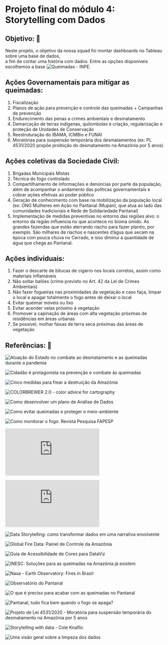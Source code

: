# Projeto final do módulo 4: Storytelling com Dados

## Objetivo: 🎯

Neste projeto, o objetivo da nossa squad foi montar dashboards no Tableau sobre uma base de dados,  
a fim de contar uma história com dados.
Entre as opções disponíveis escolhemos a base ![Queimadas - INPE](https://queimadas.dgi.inpe.br/queimadas/portal).


## Ações Governamentais para mitigar as queimadas:

1. Fiscalização
2. Planos de ação para prevenção e controle das queimadas + Campanhas de prevenção
3. Endurecimento das penas a crimes ambientais e desmatamento
4. Demarcação de terras indígenas, quilombolas e criação, regularização e proteção de Unidades de Conservação
5. Reestruturação do IBAMA, ICMBio e FUNAI
6. Moratórias para suspensão temporária dos desmatamentos (ex: PL 4531/2020 propõe proibição do desmatamento na Amazônia por 5 anos)


## Ações coletivas da Sociedade Civil:

1. Brigadas Municipais Mistas
2. Técnica do fogo controlado
3. Compartilhamento de informações e denúncias por parte da população, além de acompanhar o andamento das políticas governamentais e cobrar ações efetivas ao poder público
4. Geração de conhecimento com base na mobilização da população local (ex: ONG Mulheres em Ação no Pantanal (Mupan), que atua ao lado das comunidades tradicionais e Rede de Solidariedade Pantanal)
5. Implementação de medidas preventivas no entorno das regiões alvo: o entorno da região influencia no que acontece no bioma úmido. As grandes fazendas que estão aterrando riacho para fazer plantio, por exemplo. São milhares de riachos e nascentes d’água que secam na época com pouca chuva no Cerrado, e isso diminui a quantidade de água que chega ao Pantanal.


## Ações individuais:

1. Fazer o descarte de bitucas de cigarro nos locais corretos, assim como materiais inflamáveis
2. Não soltar balões (crime previsto no Art. 42 da Lei de Crimes Ambientais)
3. Não fazer fogueiras nas proximidades da vegetação e caso faça, limpar o local e apagar totalmente o fogo antes de deixar o local
4. Evitar queimar móveis ou lixo
5. Evitar acender velas próximo à vegetação
6. Promover a capinação de áreas com alta vegetação próximas de residências em áreas urbanas
7. Se possível, molhar faixas de terra seca próximas das áreas de vegetação


## Referências: 🔖

![Atuação do Estado no combate ao desmatamento e as queimadas durante a pandemia](http://revista.unicuritiba.edu.br/index.php/percurso/article/download/5318/371373243)

![Cidadão é protagonista na prevenção e combate às queimadas](http://www.mt.gov.br/-/10977090-cidadao-e-protagonista-na-prevencao-e-combate-as-queimadas)

![Cinco medidas para frear a destruição da Amazônia](https://www.greenpeace.org/brasil/blog/cinco-medidas-para-frear-a-destruicao-da-amazonia-ja/)

![COLORBREWER 2.0 - color advice for cartography](https://colorbrewer2.org/#type=diverging&scheme=BrBG&n=3)

![Como desenvolver um plano de Análise de Dados](https://pt.surveymonkey.com/mp/developing-data-analysis-plan/)

![Como evitar queimadas e proteger o meio-ambiente](https://www.selecoes.com.br/superdicas/como-evitar-as-queimadas-e-proteger-o-meio-ambiente/)

![Como monitorar o fogo: Revista Pesquisa FAPESP](https://revistapesquisa.fapesp.br/como-monitorar-o-fogo/)

![Covid-19 e queimadas na Amazônia Legal e no Pantanal: aspectos cumulativos e vulnerabilidades](https://climaesaude.icict.fiocruz.br/sites/climaesaude.icict.fiocruz.br/files/notaqueimadascovidnovo.pdf)

![Critical jaguar habitat destroyed by fire in Pantanal](http://mapbiomas-br-site.s3.amazonaws.com/3a%20edicao%20premio%20mapbiomas/DeBarroset_al._FirePantanal_MapBiomas3ed_-_Alan_Eduardo_de_Barros.pdf)

![Data Storytelling: como transformar dados em uma narrativa envolvente](https://www.digitalhouse.com/br/blog/storytelling-com-dados)

![Global Fire Data: Painel de Controle da Amazônia](https://globalfiredata.org/pages/pt/amazon-dashboard/)

![Guia de Acessibilidade de Cores para DataViz](https://blog.dp6.com.br/guia-de-acessibilidade-de-cores-para-dataviz-5d4744091719)

![INESC: Soluções para as queimadas na Amazônia já existem](https://www.inesc.org.br/solucoes-para-as-queimadas-na-amazonia-ja-existem/)

![Nasa - Earth Observatory: Fires in Brazil](https://earthobservatory.nasa.gov/images/145464/fires-in-brazil)

![Observatório do Pantanal](https://observatoriopantanal.org/)

![O que é preciso para acabar com as queimadas no Pantanal](https://exame.com/esg/o-que-e-preciso-para-acabar-com-as-queimadas-no-pantanal/)

![Pantanal, tudo fica bem quando o fogo se apaga?](https://www.e-publicacoes.uerj.br/index.php/sustinere/article/view/56009/36483)

![Projeto de Lei 4531/2020 - Moratória para suspensão temporária do desmatamento na Amazônia por 5 anos](https://www.camara.leg.br/proposicoesWeb/fichadetramitacao?idProposicao=2262784)

![Storytelling with data - Cole Knaflic](https://www.storytellingwithdata.com/books)

![Uma visão geral sobre a limpeza dos dados](https://www.ibpad.com.br/blog/comunicacao-digital/uma-visao-geral-sobre-a-limpeza-dos-dados/)
